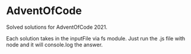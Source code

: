 # AdventOfCode
Solved solutions for AdventOfCode 2021.

Each solution takes in the inputFile via fs module.
Just run the .js file with node and it will console.log the answer.
